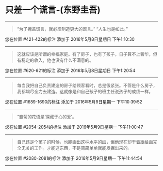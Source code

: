 # 只差一个谎言-(东野圭吾)

---

> “为了掩盖谎言，就必须制造更大的谎言。” “人生也是如此。”

您在位置 #421-422的标注 添加于 2016年5月8日星期日 下午1:10:30

---

> 这就应该是所谓的幸福家庭。有了房子，也有了孩子，日子算不上奢华，但有稳定的收入，他也没有什么不满意的。

您在位置 #620-621的标注 添加于 2016年5月8日星期日 下午1:20:54

---

> 每当我把自己负责建造的房子给顾客看时，总是很紧张。不管是什么房子，我都竭尽全力去建造。这就像是和自己孩子的班主任说孩子的成绩一样。

您在位置 #1689-1690的标注 添加于 2016年5月9日星期一 下午10:39:52

---

> “雏菊的花语是‘深藏于心的爱’。

您在位置 #2054-2054的标注 添加于 2016年5月9日星期一 下午11:00:47

---

> 自己还是个孩子的时候，也能画出这种水平的画，但他现在却干着跟绘画完全无关的工作。才能这东西，不是简简单单就能发掘出来的。

您在位置 #2080-2081的标注 添加于 2016年5月9日星期一 下午11:44:54

---

